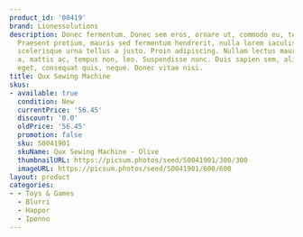 ```yaml
---
product_id: '00419'
brand: Lionessolutions
description: Donec fermentum. Donec sem eros, ornare ut, commodo eu, tempor nec, risus.
  Praesent pretium, mauris sed fermentum hendrerit, nulla lorem iaculis magna, pulvinar
  scelerisque urna tellus a justo. Proin adipiscing. Nullam lectus mauris, luctus
  a, mattis ac, tempus non, leo. Suspendisse nunc. Duis sapien sem, aliquet nec, commodo
  eget, consequat quis, neque. Donec vitae nisi.
title: Qux Sewing Machine
skus:
- available: true
  condition: New
  currentPrice: '56.45'
  discount: '0.0'
  oldPrice: '56.45'
  promotion: false
  sku: S0041901
  skuName: Qux Sewing Machine - Olive
  thumbnailURL: https://picsum.photos/seed/S0041901/300/300
  imageURL: https://picsum.photos/seed/S0041901/600/600
layout: product
categories:
- - Toys & Games
  - Blurri
  - Happor
  - Iponno
---
```

